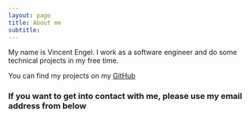 ```yaml
---
layout: page
title: About me
subtitle: 
---
```


My name is Vincent Engel. I work as a software engineer and do some technical projects in my free time.

You can find my projects on my [GitHub](https://github.com/VincentEngel)


### If you want to get into contact with me, please use my email address from below
